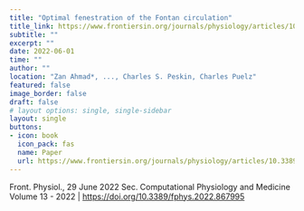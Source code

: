 ```yaml
---
title: "Optimal fenestration of the Fontan circulation"
title_link: https://www.frontiersin.org/journals/physiology/articles/10.3389/fphys.2022.867995/full
subtitle: ""
excerpt: ""
date: 2022-06-01
time: ""
author: ""
location: "Zan Ahmad*, ..., Charles S. Peskin, Charles Puelz"
featured: false
image_border: false
draft: false
# layout options: single, single-sidebar
layout: single
buttons:
- icon: book
  icon_pack: fas
  name: Paper
  url: https://www.frontiersin.org/journals/physiology/articles/10.3389/fphys.2022.867995/full
---
```

Front. Physiol., 29 June 2022
Sec. Computational Physiology and Medicine
Volume 13 - 2022 | https://doi.org/10.3389/fphys.2022.867995